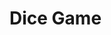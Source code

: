 # Dice Game
<!-- ![image](https://github.com/gauravgupta916/Simon-Game/blob/master/images/start-page.png?raw=true)

![image](https://github.com/gauravgupta916/Simon-Game/blob/master/images/game-over.png?raw=true) -->